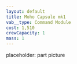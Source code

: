 ```yaml
---
layout: default
title: Moho Capsule mk1
vab__type: Command Module
cost: 1,510
crewCapacity: 1
mass: 1
---
```


placeholder: part picture